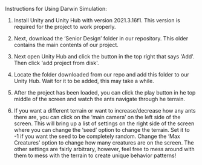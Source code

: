 Instructions for Using Darwin Simulation:

1.  Install Unity and Unity Hub with version 2021.3.16f1. This version is required for the project to work properly.

2.  Next, download the ‘Senior Design’ folder in our repository. This older contains the main contents of our project.

3.  Next open Unity Hub and click the button in the top right that says 'Add'. Then click 'add project from disk'.

4.  Locate the folder downloaded from our repo and add this folder to our Unity Hub. Wait for it to be added, this may take a while.

5.  After the project has been loaded, you can click the play button in he top middle of the screen and watch the ants navigate through he terrain.

6.  If you want a different terrain or want to increase/decrease how any ants there are, you can click on the ‘main camera’ on the left side of the screen. This will bring up a list of settings on the right side of the screen where you can change the ‘seed’ option to change the terrain. Set it to -1 if you want the seed to be completely random. Change the ‘Max Creatures’ option to change how many creatures are on the screen. The other settings are fairly arbitrary, however, feel free to mess around with them to mess with the terrain to create unique behavior patterns!
